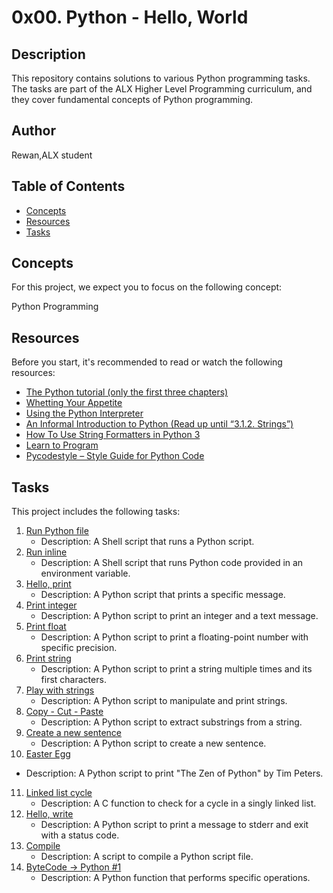 # 0x00. Python - Hello, World

##  Description
This repository contains solutions to various Python programming tasks. The tasks are part of the ALX Higher Level Programming curriculum, and they cover fundamental concepts of Python programming.

## Author
Rewan,ALX student

## Table of Contents

- [Concepts](#concepts)
- [Resources](#resources)
- [Tasks](#tasks)

## Concepts
For this project, we expect you to focus on the following concept:

Python Programming

## Resources

Before you start, it's recommended to read or watch the following resources:

- [The Python tutorial (only the first three chapters)](https://docs.python.org/3/tutorial/index.html)
- [Whetting Your Appetite](https://docs.python.org/3/tutorial/appetite.html)
- [Using the Python Interpreter](https://docs.python.org/3/tutorial/interpreter.html)
- [An Informal Introduction to Python (Read up until “3.1.2. Strings”)](https://docs.python.org/3/tutorial/introduction.html)
- [How To Use String Formatters in Python 3](https://realpython.com/python-f-strings/)
- [Learn to Program](https://docs.python.org/3/tutorial/introduction.html#learn-to-program)
- [Pycodestyle – Style Guide for Python Code](https://pep8.org/)

## Tasks

This project includes the following tasks:

1. [Run Python file](https://github.com/RewanAbdulkariem/alx-higher_level_programming/blob/main/0x00-python-hello_world/0-run)
   - Description: A Shell script that runs a Python script.
2. [Run inline](https://github.com/RewanAbdulkariem/alx-higher_level_programming/blob/main/0x00-python-hello_world/1-run_inline)
   - Description: A Shell script that runs Python code provided in an environment variable.
3. [Hello, print](https://github.com/RewanAbdulkariem/alx-higher_level_programming/blob/main/0x00-python-hello_world/2-print.py)
   - Description: A Python script that prints a specific message.
4. [Print integer](https://github.com/RewanAbdulkariem/alx-higher_level_programming/blob/main/0x00-python-hello_world/3-print_number.py)
   - Description: A Python script to print an integer and a text message.
5. [Print float](https://github.com/RewanAbdulkariem/alx-higher_level_programming/blob/main/0x00-python-hello_world/4-print_float.py)
   - Description: A Python script to print a floating-point number with specific precision.
6. [Print string](https://github.com/RewanAbdulkariem/alx-higher_level_programming/blob/main/0x00-python-hello_world/5-print_string.py)
   - Description: A Python script to print a string multiple times and its first characters.
7. [Play with strings](https://github.com/RewanAbdulkariem/alx-higher_level_programming/blob/main/0x00-python-hello_world/6-concat.py)
   - Description: A Python script to manipulate and print strings.
8. [Copy - Cut - Paste](https://github.com/RewanAbdulkariem/alx-higher_level_programming/blob/main/0x00-python-hello_world/7-edges.py)
   - Description: A Python script to extract substrings from a string.
9. [Create a new sentence](https://github.com/RewanAbdulkariem/alx-higher_level_programming/blob/main/0x00-python-hello_world/8-concat_edges.py)
   - Description: A Python script to create a new sentence.
10. [Easter Egg](https://github.com/RewanAbdulkariem/alx-higher_level_programming/blob/main/0x00-python-hello_world/9-easter_egg.py)
   - Description: A Python script to print "The Zen of Python" by Tim Peters.
11. [Linked list cycle](https://github.com/RewanAbdulkariem/alx-higher_level_programming/blob/main/0x00-python-hello_world/10-check_cycle.c)
    - Description: A C function to check for a cycle in a singly linked list.
12. [Hello, write](https://github.com/RewanAbdulkariem/alx-higher_level_programming/blob/main/0x00-python-hello_world/100-write.py)
    - Description: A Python script to print a message to stderr and exit with a status code.
13. [Compile](#compile)
    - Description: A script to compile a Python script file.
14. [ByteCode -> Python #1](#bytecode--python-1)
    - Description: A Python function that performs specific operations.


